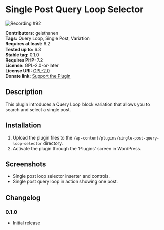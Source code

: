 # Single Post Query Loop Selector

![Recording #92](https://github.com/creative-andrew/single-post-query-loop-selector/assets/18492002/c9dc5594-8565-4510-b042-017ff35d5306)


**Contributors:** geisthanen  
**Tags:** Query Loop, Single Post, Variation  
**Requires at least:** 6.2  
**Tested up to:** 6.3  
**Stable tag:** 0.1.0  
**Requires PHP:** 7.2  
**License:** GPL-2.0-or-later  
**License URI:** [GPL-2.0](https://www.gnu.org/licenses/gpl-2.0.html)  
**Donate link:** [Support the Plugin](https://paypal.me/creativeandrewdev)

## Description

This plugin introduces a Query Loop block variation that allows you to search and select a single post.

## Installation

1. Upload the plugin files to the `/wp-content/plugins/single-post-query-loop-selector` directory.
2. Activate the plugin through the 'Plugins' screen in WordPress.

## Screenshots

- Single post loop selector inserter and controls.
- Single post query loop in action showing one post.

## Changelog

### 0.1.0

- Initial release
